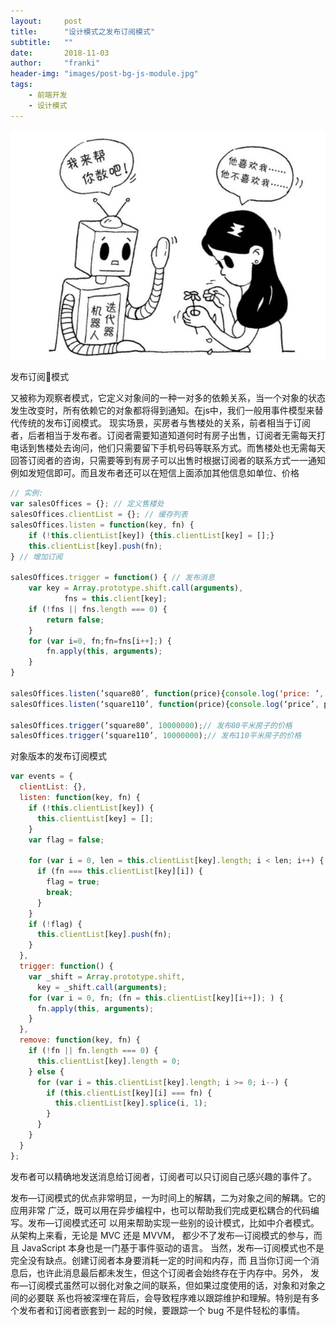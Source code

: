 ```yaml
---
layout:     post
title:      "设计模式之发布订阅模式"
subtitle:   ""
date:       2018-11-03
author:     "franki"
header-img: "images/post-bg-js-module.jpg"
tags:
    - 前端开发
    - 设计模式
---
```


![iterator](/images/posts/patterns/iterator.png)

发布订阅模式

又被称为观察者模式，它定义对象间的一种一对多的依赖关系，当一个对象的状态发生改变时，所有依赖它的对象都将得到通知。在js中，我们一般用事件模型来替代传统的发布订阅模式。
现实场景，买房者与售楼处的关系，前者相当于订阅者，后者相当于发布者。订阅者需要知道知道何时有房子出售，订阅者无需每天打电话到售楼处去询问，他们只需要留下手机号码等联系方式。而售楼处也无需每天回答订阅者的咨询，只需要等到有房子可以出售时根据订阅者的联系方式一一通知例如发短信即可。而且发布者还可以在短信上面添加其他信息如单位、价格

```js
// 实例:
var salesOffices = {}; // 定义售楼处
salesOffices.clientList = {}; // 缓存列表
salesOffices.listen = function(key, fn) {
    if (!this.clientList[key]) {this.clientList[key] = [];}
    this.clientList[key].push(fn);
} // 增加订阅

salesOffices.trigger = function() { // 发布消息
    var key = Array.prototype.shift.call(arguments),
            fns = this.client[key];
    if (!fns || fns.length === 0) {
        return false;
    }
    for (var i=0, fn;fn=fns[i++];) {
        fn.apply(this, arguments);
    }
}

salesOffices.listen(’square80’, function(price){console.log(‘price: ’, price);}) // 添加88平米的房子订阅
salesOffices.listen(‘square110’, function(price){console.log(‘price’, price);}); // 添加110平米的房子订阅

salesOffices.trigger(‘square80’, 10000000);// 发布80平米房子的价格
salesOffices.trigger(‘square110’, 10000000);// 发布110平米房子的价格
```

对象版本的发布订阅模式

```js
var events = {
  clientList: {},
  listen: function(key, fn) {
    if (!this.clientList[key]) {
      this.clientList[key] = [];
    }
    var flag = false;

    for (var i = 0, len = this.clientList[key].length; i < len; i++) {
      if (fn === this.clientList[key][i]) {
        flag = true;
        break;
      }
    }
    if (!flag) {
      this.clientList[key].push(fn);
    }
  },
  trigger: function() {
    var _shift = Array.prototype.shift,
      key = _shift.call(arguments);
    for (var i = 0, fn; (fn = this.clientList[key][i++]); ) {
      fn.apply(this, arguments);
    }
  },
  remove: function(key, fn) {
    if (!fn || fn.length === 0) {
      this.clientList[key].length = 0;
    } else {
      for (var i = this.clientList[key].length; i >= 0; i--) {
        if (this.clientList[key][i] === fn) {
          this.clientList[key].splice(i, 1);
        }
      }
    }
  }
};
```

发布者可以精确地发送消息给订阅者，订阅者可以只订阅自己感兴趣的事件了。

发布—订阅模式的优点非常明显，一为时间上的解耦，二为对象之间的解耦。它的应用非常 广泛，既可以用在异步编程中，也可以帮助我们完成更松耦合的代码编写。发布—订阅模式还可 以用来帮助实现一些别的设计模式，比如中介者模式。从架构上来看，无论是 MVC 还是 MVVM， 都少不了发布—订阅模式的参与，而且 JavaScript 本身也是一门基于事件驱动的语言。
当然，发布—订阅模式也不是完全没有缺点。创建订阅者本身要消耗一定的时间和内存，而 且当你订阅一个消息后，也许此消息最后都未发生，但这个订阅者会始终存在于内存中。另外， 发布—订阅模式虽然可以弱化对象之间的联系，但如果过度使用的话，对象和对象之间的必要联 系也将被深埋在背后，会导致程序难以跟踪维护和理解。特别是有多个发布者和订阅者嵌套到一 起的时候，要跟踪一个 bug 不是件轻松的事情。
